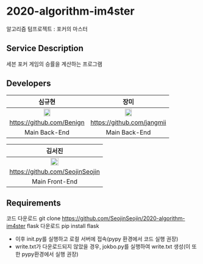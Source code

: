 # 2020-algorithm-im4ster
알고리즘 텀프로젝트 : 포커의 마스터

## Service Description
세븐 포커 게임의 승률을 계산하는 프로그램

## Developers

|                                          심규현                                        |                                          장미                                          |
| :------------------------------------------------------------------------------------: | :------------------------------------------------------------------------------------: |
| <img src="https://avatars2.githubusercontent.com/u/42381109?s=460&u=9e4a18510264385e5c2566d565261badd9a674a2&v=4" width="30%"></img> | <img src="https://avatars2.githubusercontent.com/u/48902898?s=460&u=a0cfd856eec3047deb13fa2d54b1f7e82a596eb2&v=4" width="30%"></img> |
|                                https://github.com/Benign                               |                               https://github.com/jangmii                               |
|                                      Main Back-End                                     |                                     Main Back-End                                      |

|                                                             김서진                                                                   |
| :----------------------------------------------------------------------------------------------------------------------------------: |
| <img src="https://avatars0.githubusercontent.com/u/48249505?s=400&u=205a299a022725da6a76108d1d0a53f84b73e85b&v=4" width="30%"></img> |
|                                                   https://github.com/SeojinSeojin                                                    |
|                                                              Main Front-End                                                          |

## Requirements
코드 다운로드
    git clone https://github.com/SeojinSeojin/2020-algorithm-im4ster
flask 다운로드
    pip install flask
- 이후 init.py를 실행하고 로컬 서버에 접속(pypy 환경에서 코드 실행 권장)
- write.txt가 다운로드되지 않았을 경우, jokbo.py를 실행하여 write.txt 생성(이 또한 pypy환경에서 실행 권장)
